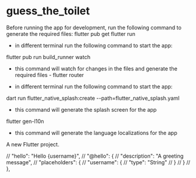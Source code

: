 # guess_the_toilet

Before running the app for development, run the following command to generate the required files:
flutter pub get
flutter run

- in different terminal run the following command to start the app:

flutter pub run build_runner watch

- this command will watch for changes in the files and generate the required files - flutter router

- in different terminal run the following command to start the app:

dart run flutter_native_splash:create --path=flutter_native_splash.yaml

- this command will generate the splash screen for the app

flutter gen-l10n

- this command will generate the language localizations for the app

A new Flutter project.

// "hello": "Hello {username}",
// "@hello": {
// "description": "A greeting message",
// "placeholders": {
// "username": {
// "type": "String"
// }
// }
// },

